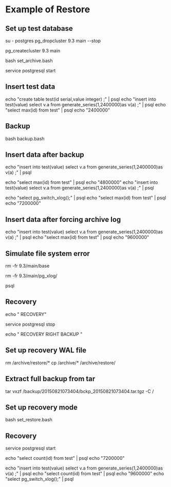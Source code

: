 # Example of Restore

## Set up test database

su - postgres
pg_dropcluster 9.3 main --stop
 
pg_createcluster 9.3 main

bash set_archive.bash

service postgresql start


## Insert test data 
echo "create table test(id serial,value integer) ;" | psql 
echo "insert into test(value) select v.a from generate_series(1,2400000)as v(a) ;" | psql 
echo "select max(id) from test" | psql 
echo "2400000"

## Backup

bash backup.bash

## Insert data after backup 

echo "insert into test(value) select v.a from generate_series(1,2400000)as v(a) ;" | psql 

echo "select max(id) from test" | psql 
echo "4800000"
echo "insert into test(value) select v.a from generate_series(1,2400000)as v(a) ;" | psql 

echo "select pg_switch_xlog();" | psql 
echo "select max(id) from test" | psql 
echo "7200000"

## Insert data after forcing archive log

echo "insert into test(value) select v.a from generate_series(1,2400000)as v(a) ;" | psql 
echo "select max(id) from test" | psql 
echo "9600000"
 

## Simulate file system error 

rm -fr 9.3/main/base

rm -fr 9.3/main/pg_xlog/

psql

## Recovery

echo " RECOVERY"

service postgresql stop

echo " RECOVERY RIGHT BACKUP "


## Set up recovery WAL file

rm /archive/restore/*
cp /archive/* /archive/restore/

## Extract full backup from tar

tar vxzf    /backup/20150821073404/bckp_20150821073404.tar.tgz   -C /

## Set up recovery mode

bash set_restore.bash

## Recovery

service postgresql start

echo "select count(id) from test" | psql
echo "7200000"

echo "insert into test(value) select v.a from generate_series(1,2400000)as v(a) ;" | psql 
echo "select count(id) from test" | psql 
echo "9600000"
echo "select pg_switch_xlog();" | psql

